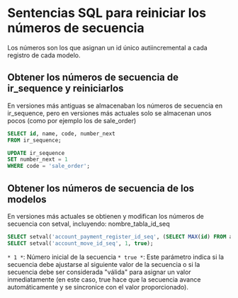 # Sentencias SQL para reiniciar los números de secuencia

Los números son los que asignan un id único autiincremental a cada registro de cada modelo.

## Obtener los números de secuencia de ir_sequence y reiniciarlos
En versiones más antiguas se almacenaban los números de secuencia en ir_sequence, pero en versiones más actuales solo se almacenan unos pocos (como por ejemplo los de sale_order)
~~~sql
SELECT id, name, code, number_next
FROM ir_sequence;
~~~

~~~sql
UPDATE ir_sequence
SET number_next = 1
WHERE code = 'sale_order';
~~~

## Obtener los números de secuencia de los modelos
En versiones más actuales se obtienen y modifican los números de secuencia con setval, incluyendo: nombre_tabla_id_seq
~~~sql
SELECT setval('account_payment_register_id_seq', (SELECT MAX(id) FROM account_move_line));
SELECT setval('account_move_id_seq', 1, true);
~~~
``* 1 *``: Número inicial de la secuencia
``* true *``: Este parámetro indica si la secuencia debe ajustarse al siguiente valor de la secuencia o si la secuencia debe ser considerada "válida" para asignar un valor inmediatamente (en este caso, true hace que la secuencia avance automáticamente y se sincronice con el valor proporcionado).
